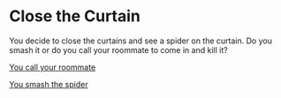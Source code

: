 # Close the Curtain

You decide to close the curtains and see a spider on the curtain. Do you smash it or do you call your roommate to come in and kill it?

[You call your roommate](situations/calloommate.md)

[You smash the spider](situations/smashSpider.md)